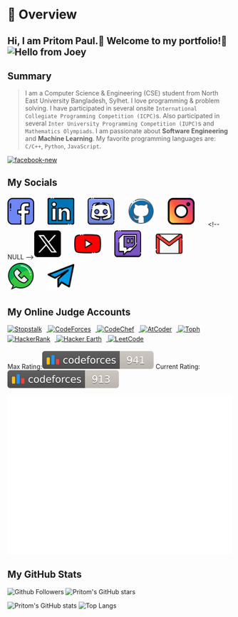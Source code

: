 # 📖 Overview

## Hi, I am Pritom Paul.👋 Welcome to my portfolio!🎉<br><img width="240" height="200" src="https://media.giphy.com/media/Vbtc9VG51NtzT1Qnv1/giphy.gif" style="margin: 0px 0px" alt="Hello from Joey"/>

## Summary

> I am a Computer Science & Engineering (CSE) student from North East University Bangladesh, Sylhet.
> I love programming & problem solving. I have participated in several onsite `International Collegiate Programming Competition (ICPC)`s. Also participated in several `Inter University Programming Competition (IUPC)`s and `Mathematics Olympiads`.
> I am passionate about **Software Engineering** and **Machine Learning**. My favorite programming languages are: `C/C++`, `Python`, `JavaScript`.

[<img width="145" height="18" src="https://img.shields.io/badge/CV-Download_My_CV-8A2BE2?style=plastic&logo=readdotcv" alt="facebook-new"/>](https://drive.google.com/uc?export=download&id=1OwEK4U5cyRwiAQcp6s3NAjRdxaD0kdmd)

## My Socials

[<img width="60" height="60" src="https://github.com/PritomPaul99/MyPortfolio/blob/main/Assets/Icons/Socials/facebook.png?raw=true" style="margin:5px 30px 5px 0px" id="OJ" alt="facebook-new"/>](https://www.facebook.com/pritompaul.pappu/)<!-- NULL -->[<img width="60" height="60" src="https://github.com/PritomPaul99/MyPortfolio/blob/main/Assets/Icons/Socials/linkedin.png?raw=true" style="margin:5px 30px 5px 0px" alt="Github"/>](https://www.linkedin.com/in/pritom-paul-92baa81aa/)<!-- NULL -->[<img width="60" height="60" src="https://github.com/PritomPaul99/MyPortfolio/blob/main/Assets/Icons/Socials/discord.png?raw=true" style="margin:5px 30px 5px 0px" alt="Discord"/>](https://discord.com/users/758427667845873694)<!-- NULL -->[<img width="60" height="60" src="https://github.com/PritomPaul99/MyPortfolio/blob/main/Assets/Icons/Socials/logo.png?raw=true" style="margin:5px 30px 5px 0px" alt="GitHub"/>](https://github.com/PritomPaul99)<!-- NULL -->[<img width="60" height="60" src="https://github.com/PritomPaul99/MyPortfolio/blob/main/Assets/Icons/Socials/instagram.png?raw=true" style="margin:5px 30px 5px 0px" alt="Instagram"/>](https://instagram.com/pritom__paul__)<!-- NULL -->[<img width="60" height="60" src="https://github.com/PritomPaul99/MyPortfolio/blob/main/Assets/Icons/Socials/twitter-x-logo-42554.png?raw=true" style="margin:5px 30px 5px 0px" alt="X (ex Twitter)"/>](https://x.com/PritomP29098169)<!-- NULL -->[<img width="60" height="60" src="https://github.com/PritomPaul99/MyPortfolio/blob/main/Assets/Icons/Socials/youtube.png?raw=true" style="margin:5px 30px 5px 0px" alt="YouTube"/>](https://www.youtube.com/@codingwithpritom)<!-- NULL -->[<img width="60" height="60" src="https://github.com/PritomPaul99/MyPortfolio/blob/main/Assets/Icons/Socials/twitch.png?raw=true" style="margin:5px 30px 5px 0px" alt="Twich"/>](https://www.twitch.tv/pritom_paul)<!-- NULL -->
[<img width="60" height="60" src="https://github.com/PritomPaul99/MyPortfolio/blob/main/Assets/Icons/Socials/gmail.png?raw=true" style="margin:5px 30px 5px 0px" alt="E-mail"/>](mailto:pritompaul1920.4@gmail.com)<!-- NULL -->[<img width="60" height="60" src="https://github.com/PritomPaul99/MyPortfolio/blob/main/Assets/Icons/Socials/whatsapp.png?raw=true" style="margin:5px 30px 5px 0px" alt="Whatsapp"/>](https://api.whatsapp.com/send?phone=8801718382009)<!-- NULL -->[<img width="60" height="60" src="https://github.com/PritomPaul99/MyPortfolio/blob/main/Assets/Icons/Socials/telegram.png?raw=true" style="margin:5px 30px 5px 0px" alt="Telegram"/>](https://t.me/pritompaul1920)<!-- NULL -->

## My Online Judge Accounts

<a href="https://www.stopstalk.com/user/profile/Pritom_paul1920" target="_blank"> <img width="" height="25" src="https://img.shields.io/badge/StopsTalk-Pritom_paul1920-white?style=flat&logo=stopstalk&logoColor=red&label=StopStalk&labelColor=%233d3d3d&color=%23cccccc" style="margin:0px 10px 5px 0px" alt="Stopstalk"/> </a><!-- 🚫 --><a href="https://codeforces.com/profile/Pritom_paul1920" target="_blank"> <img width="" height="25" src="https://img.shields.io/badge/label-PritomPaul-white?style=flat&logo=codeforces&logoColor=%1380c3&label=CodeForces&labelColor=%233d3d3d&color=%23cccccc" style="margin:0px 10px 5px 0px" alt="CodeForces"/></a><!-- 🚫 --><a href="https://www.codechef.com/users/pritom_2000" target="_blank"> <img width="" height="25" src="https://img.shields.io/badge/label-pritom__2000-white?style=flat&logo=codechef&logoColor=white&label=CodeChef&labelColor=%233d3d3d&color=%23cccccc" style="margin:0px 10px 5px 0px" alt="CodeChef"/></a><!-- 🚫 --><a href="https://atcoder.jp/users/Pritom_paul1920" target="_blank"> <img width="" height="25" src="https://img.shields.io/badge/label-Pritom__paul1920-white?style=flat&logo=aframe&logoColor=white&label=AtCoder&labelColor=%233d3d3d&color=%23cccccc" style="margin:0px 10px 5px 0px" alt="AtCoder"/></a><!-- 🚫 --><a href="https://toph.co/u/pritompaul1920" target="_blank"> <img width="" height="25" src="https://img.shields.io/badge/label-pritompaul1920-white?style=flat&logo=toph&logoColor=white&label=T Toph&labelColor=%233d3d3d&color=%23cccccc" style="margin:0px 10px 5px 0px" alt="Toph"/></a><!-- 🚫 --><a href="https://www.hackerrank.com/pritompaul1920" target="_blank"> <img width="" height="25" src="https://img.shields.io/badge/label-pritompaul1920-white?style=flat&logo=hackerrank&logoColor=green&label=HckerRank&labelColor=%23484848&color=%23c4c4c4" style="margin:0px 10px 5px 0px" alt="HackerRank"/></a><!-- 🚫 --><a href="https://www.hackerearth.com/@Pritom_paul1920" target="_blank"> <img width="" height="25" src="https://img.shields.io/badge/label-Pritom__paul1920-white?style=flat&logo=hackerearth&logoColor=white&label=HckerEarth&labelColor=%23484848&color=%23c4c4c4" style="margin:0px 10px 5px 0px" alt="Hacker Earth"/></a><!-- 🚫 --><a href="https://leetcode.com/Pritom_paul1920/" target="_blank"> <img width="" height="25" src="https://img.shields.io/badge/label-Pritom__paul1920-white?style=flat&logo=leetcode&logoColor=%23eab03c&label=LeetCode&labelColor=%23484848&color=%23c4c4c4" style="margin:0px 10px 5px 0px" alt="LeetCode"/></a><!-- 🚫 -->

Max Rating:![CodeForces Max Rating](https://raw.githubusercontent.com/PritomPaul99/cf-stats/main/output/max_rating.svg)
Current Rating:![CodeForces Current Rating](https://raw.githubusercontent.com/PritomPaul99/cf-stats/main/output/rating.svg)

![CodeForces Stat](https://raw.githubusercontent.com/PritomPaul99/cf-stats/main/output/light_card.svg#gh-dark-mode-only)

## My GitHub Stats

<img width="" height="" src="https://img.shields.io/github/followers/PritomPaul99" alt="Github Followers"/> <img width="" height="" src="https://img.shields.io/github/stars/PritomPaul99?logo=github" alt="Pritom's GitHub stars"/>

<img width="" height="200" src="https://github-readme-stats.vercel.app/api?username=PritomPaul99&show_icons=true&theme=tokyonight" alt="Pritom's GitHub stats"/> <img width="" height="200" src="https://github-readme-stats.vercel.app/api/top-langs/?username=PritomPaul99&layout=compact&theme=tokyonight" alt="Top Langs"/>

<!-- ## Feel Free to L👀K Around

<img width="240" height="240" src="https://media.giphy.com/media/FkdU6Or6txxpPdOsL8/giphy.gif" alt="Look"/> -->
